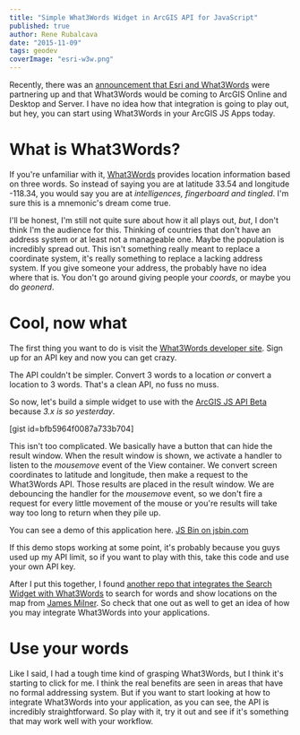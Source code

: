 ```yaml
---
title: "Simple What3Words Widget in ArcGIS API for JavaScript"
published: true
author: Rene Rubalcava
date: "2015-11-09"
tags: geodev
coverImage: "esri-w3w.png"
---
```


Recently, there was an [announcement that Esri and What3Words](http://esri.what3words.com/) were partnering up and that What3Words would be coming to ArcGIS Online and Desktop and Server. I have no idea how that integration is going to play out, but hey, you can start using What3Words in your ArcGIS JS Apps today.

# What is What3Words?

If you're unfamiliar with it, [What3Words](http://what3words.com/) provides location information based on three words. So instead of saying you are at latitude 33.54 and longitude -118.34, you would say you are at _intelligences, fingerboard and tingled_. I'm sure this is a mnemonic's dream come true.

I'll be honest, I'm still not quite sure about how it all plays out, _but_, I don't think I'm the audience for this. Thinking of countries that don't have an address system or at least not a manageable one. Maybe the population is incredibly spread out. This isn't something really meant to replace a coordinate system, it's really something to replace a lacking address system. If you give someone your address, the probably have no idea where that is. You don't go around giving people your _coords_, or maybe you do _geonerd_.

# Cool, now what

The first thing you want to do is visit the [What3Words developer site](http://developer.what3words.com/). Sign up for an API key and now you can get crazy.

The API couldn't be simpler. Convert 3 words to a location _or_ convert a location to 3 words. That's a clean API, no fuss no muss.

So now, let's build a simple widget to use with the [ArcGIS JS API Beta](https://developers.arcgis.com/javascript/beta/) because _3.x is so yesterday_.

[gist id=bfb5964f0087a733b704]

This isn't too complicated. We basically have a button that can hide the result window. When the result window is shown, we activate a handler to listen to the _mousemove_ event of the View container. We convert screen coordinates to latitude and longitude, then make a request to the What3Words API. Those results are placed in the result window. We are debouncing the handler for the _mousemove_ event, so we don't fire a request for every little movement of the mouse or you're results will take way too long to return when they pile up.

You can see a demo of this application here. [JS Bin on jsbin.com](http://jsbin.com/woyure/7/embed?css,js,output)
<script src="http://static.jsbin.com/js/embed.min.js?3.35.3"></script>

If this demo stops working at some point, it's probably because you guys used up my API limit, so if you want to play with this, take this code and use your own API key.

After I put this together, I found [another repo that integrates the Search Widget with What3Words](https://github.com/JamesMilnerUK/esri-what3words) to search for words and show locations on the map from [James Milner](https://github.com/JamesMilnerUK). So check that one out as well to get an idea of how you may integrate What3Words into your applications.

# Use your words

Like I said, I had a tough time kind of grasping What3Words, but I think it's starting to click for me. I think the real benefits are seen in areas that have no formal addressing system. But if you want to start looking at how to integrate What3Words into your application, as you can see, the API is incredibly straightforward. So play with it, try it out and see if it's something that may work well with your workflow.
